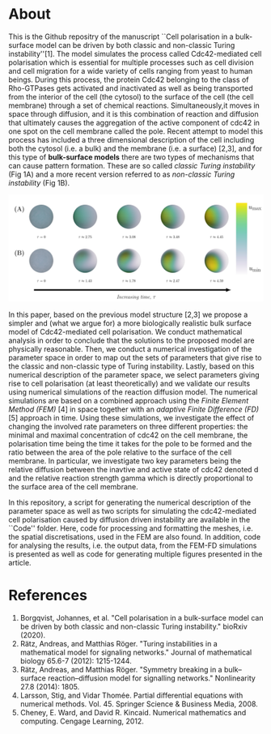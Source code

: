 # About 
This is the Github repositry of the manuscript ``Cell polarisation in a bulk-surface model can be driven by both classic and non-classic Turing instability''[1]. The model simulates the process called Cdc42-mediated cell polarisation which is essential for multiple processes such as cell division and cell migration for a wide variety of cells ranging from yeast to human beings. During this process, the protein Cdc42 belonging to the class of Rho-GTPases gets activated and inactivated as well as being transported from the interior of the cell (the cytosol) to the surface of the cell (the cell membrane) through a set of chemical reactions. Simultaneously,it moves in space through diffusion, and it is this combination of reaction and diffusion that ultimately causes the aggregation of the active component of cdc42 in one spot on the cell membrane called the pole. Recent attempt to model this process has included a three dimensional description of the cell including both the cytosol (i.e. a bulk) and the membrane (i.e. a surface) [2,3], and for this type of **bulk-surface models** there are two types of mechanisms that can cause pattern formation. These are so called *classic Turing instability* (Fig 1A) and a more recent version referred to as *non-classic Turing instability* (Fig 1B).  





![**Figure 1:** The evolution of a pole being a single spot of active cdc42 for two different cases: (A) Classic Turing instability and (B) Non-classic Turing instability.](./Figures/evolutionPattern/evolutionPattern.png "Title")


In this paper, based on the previous model structure [2,3] we propose a simpler and (what we argue for) a more biologically realistic bulk surface model of Cdc42-mediated cell polarisation. We conduct mathematical analysis in order to conclude that the solutions to the proposed model are physically reasonable. Then, we conduct a numerical investigation of the parameter space in order to map out the sets of parameters that give rise to the classic and non-classic type of Turing instability. Lastly, based on this numerical description of the parameter space, we select parameters giving rise to cell polarisation (at least theoretically) and we validate our results using numerical simulations of the reaction diffusion model. The numerical simulations are based on a combined approach using the *Finite Element Method (FEM)* [4] in space together with an *adaptive Finite Difference (FD)* [5] approach in time. Using these simulations, we investigate the effect of changing the involved rate parameters on three different properties: the minimal and maximal concentration of cdc42 on the cell membrane, the polarisation time being the time it takes for the pole to be formed and the ratio between the area of the pole relative to the surface of the cell membrane. In particular, we investigate two key parameters being the relative diffusion between the inavtive and active state of cdc42 denoted d and the relative reaction strength gamma which is directly proportional to the surface area of the cell membrane.  



In this repository, a script for generating the numerical description of the parameter space as well as two scripts for simulating the cdc42-mediated cell polarisation caused by diffusion driven instability are available in the ``Code'' folder. Here, code for processing and formatting the meshes, i.e. the spatial discretisations, used in the FEM are also found. In addition, code for analysing the results, i.e. the output data, from the FEM-FD simulations is presented as well as code for generating multiple figures presented in the article. 






















# References
1. Borgqvist, Johannes, et al. "Cell polarisation in a bulk-surface model can be driven by both classic and non-classic Turing instability." bioRxiv (2020).
2. Rätz, Andreas, and Matthias Röger. "Turing instabilities in a mathematical model for signaling networks." Journal of mathematical biology 65.6-7 (2012): 1215-1244.
3. Rätz, Andreas, and Matthias Röger. "Symmetry breaking in a bulk–surface reaction–diffusion model for signalling networks." Nonlinearity 27.8 (2014): 1805.
4. Larsson, Stig, and Vidar Thomée. Partial differential equations with numerical methods. Vol. 45. Springer Science & Business Media, 2008.
5. Cheney, E. Ward, and David R. Kincaid. Numerical mathematics and computing. Cengage Learning, 2012.
